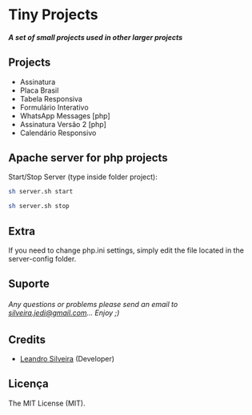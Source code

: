 # Tiny Projects

##### A set of small projects used in other larger projects



## Projects

- Assinatura
- Placa Brasil
- Tabela Responsiva
- Formulário Interativo
- WhatsApp Messages [php]
- Assinatura Versão 2 [php]
- Calendário Responsivo

## Apache server for php projects

Start/Stop Server (type inside folder project):

```bash
sh server.sh start
```

```bash
sh server.sh stop
```

## Extra

If you need to change php.ini settings, simply edit the file located in the server-config folder.

## Suporte

###### Any questions or problems please send an email to silveira.jedi@gmail.com... Enjoy ;)

## Credits

- [Leandro Silveira](https://github.com/silveirajedi) (Developer)

## Licença

The MIT License (MIT).